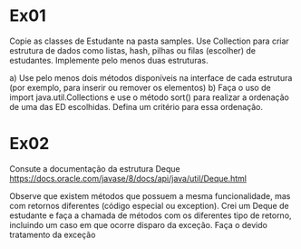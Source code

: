 # Ex01 
Copie as classes de Estudante na pasta samples.
Use Collection para criar estrutura de dados como listas, hash, pilhas ou filas (escolher) de estudantes. Implemente pelo menos duas estruturas.

a) Use pelo menos dois métodos disponíveis na interface de cada estrutura (por exemplo, para inserir ou remover os elementos)
b) Faça o uso de import java.util.Collections e use o método sort() para realizar a ordenação de uma das ED escolhidas. Defina um critério para essa ordenação.

# Ex02
Consute a documentação da estrutura Deque
https://docs.oracle.com/javase/8/docs/api/java/util/Deque.html

Observe que existem métodos que possuem a mesma funcionalidade, mas com retornos diferentes (código especial ou exception). 
Crei um Deque de estudante e faça a chamada de métodos com os diferentes tipo de retorno, incluindo um caso em que ocorre disparo da exceção. Faça o devido tratamento da exceção
